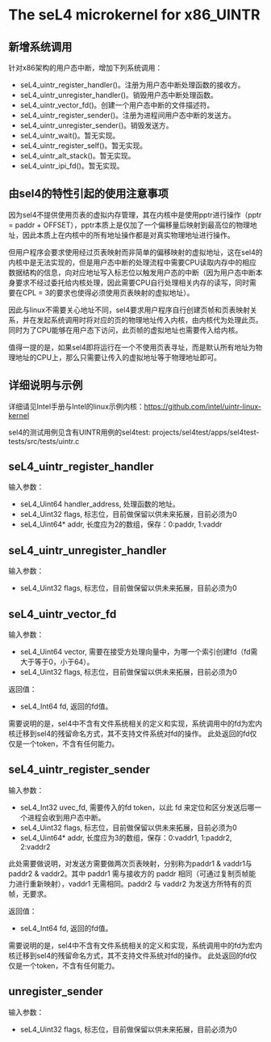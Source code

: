 The seL4 microkernel for x86_UINTR
====================

## 新增系统调用

针对x86架构的用户态中断，增加下列系统调用：

- seL4_uintr_register_handler()。注册为用户态中断处理函数的接收方。
- seL4_uintr_unregister_handler()。销毁用户态中断处理函数。
- seL4_uintr_vector_fd()。创建一个用户态中断的文件描述符。
- seL4_uintr_register_sender()。注册为进程间用户态中断的发送方。
- seL4_uintr_unregister_sender()。销毁发送方。
- seL4_uintr_wait()。暂无实现。
- seL4_uintr_register_self()。暂无实现。
- seL4_uintr_alt_stack()。暂无实现。
- seL4_uintr_ipi_fd()。暂无实现。

## 由sel4的特性引起的使用注意事项

因为sel4不提供使用页表的虚拟内存管理，其在内核中是使用pptr进行操作（pptr = paddr + OFFSET），pptr本质上是仅加了一个偏移量后映射到最高位的物理地址，因此本质上在内核中的所有地址操作都是对真实物理地址进行操作。

但用户程序会要求使用经过页表映射而非简单的偏移映射的虚拟地址，这在sel4的内核中是无法实现的，但是用户态中断的处理流程中需要CPU读取内存中的相应数据结构的信息，向对应地址写入标志位以触发用户态的中断（因为用户态中断本身要求不经过委托给内核处理，因此需要CPU自行处理相关内存的读写，同时需要在CPL = 3的要求也使得必须使用页表映射的虚拟地址）。

因此与linux不需要关心地址不同，sel4要求用户程序自行创建页帧和页表映射关系，并在发起系统调用时将对应的页的物理地址传入内核，由内核代为处理此页。同时为了CPU能够在用户态下访问，此页帧的虚拟地址也需要传入给内核。

值得一提的是，如果sel4即将运行在一个不使用页表寻址，而是默认所有地址为物理地址的CPU上，那么只需要让传入的虚拟地址等于物理地址即可。

## 详细说明与示例

详细请见Intel手册与Intel的linux示例内核：https://github.com/intel/uintr-linux-kernel

sel4的测试用例见含有UINTR用例的sel4test: projects/sel4test/apps/sel4test-tests/src/tests/uintr.c

## seL4_uintr_register_handler

输入参数：
- seL4_Uint64 handler_address, 处理函数的地址。
- seL4_Uint32 flags, 标志位，目前做保留以供未来拓展，目前必须为0
- seL4_Uint64* addr, 长度应为2的数组，保存：0:paddr, 1:vaddr

## seL4_uintr_unregister_handler

输入参数：
- seL4_Uint32 flags, 标志位，目前做保留以供未来拓展，目前必须为0

## seL4_uintr_vector_fd

输入参数：
- seL4_Uint64 vector, 需要在接受方处理向量中，为哪一个索引创建fd（fd需大于等于0，小于64）。
- seL4_Uint32 flags, 标志位，目前做保留以供未来拓展，目前必须为0

返回值：
- seL4_Int64 fd, 返回的fd值。

需要说明的是，sel4中不含有文件系统相关的定义和实现，系统调用中的fd为宏内核迁移到sel4的残留命名方式，其不支持文件系统对fd的操作。
此处返回的fd仅仅是一个token，不含有任何能力。

## seL4_uintr_register_sender

输入参数：
- seL4_Int32 uvec_fd, 需要传入的fd token，以此 fd 来定位和区分发送后哪一个进程会收到用户态中断。
- seL4_Uint32 flags, 标志位，目前做保留以供未来拓展，目前必须为0
- seL4_Uint64* addr, 长度应为3的数组，保存：0:vaddr1, 1:paddr2, 2:vaddr2

此处需要做说明，对发送方需要做两次页表映射，分别称为paddr1 & vaddr1与paddr2 & vaddr2。其中 paddr1 需与接收方的 paddr 相同（可通过复制页帧能力进行重新映射），vaddr1 无需相同。paddr2 与 vaddr2 为发送方所特有的页帧，无要求。

返回值：
- seL4_Int64 fd, 返回的fd值。

需要说明的是，sel4中不含有文件系统相关的定义和实现，系统调用中的fd为宏内核迁移到sel4的残留命名方式，其不支持文件系统对fd的操作。
此处返回的fd仅仅是一个token，不含有任何能力。

## unregister_sender

输入参数：
- seL4_Uint32 flags, 标志位，目前做保留以供未来拓展，目前必须为0





